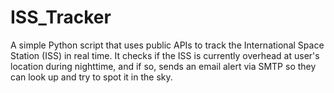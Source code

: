 # ISS_Tracker
A simple Python script that uses public APIs to track the International Space Station (ISS) in real time. It checks if the ISS is currently overhead at user's location during nighttime, and if so, sends an email alert via SMTP so they can look up and try to spot it in the sky.
